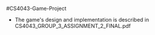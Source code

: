 #CS4043-Game-Project
- The game's design and implementation is described in CS4043_GROUP_3_ASSIGNMENT_2_FINAL.pdf
